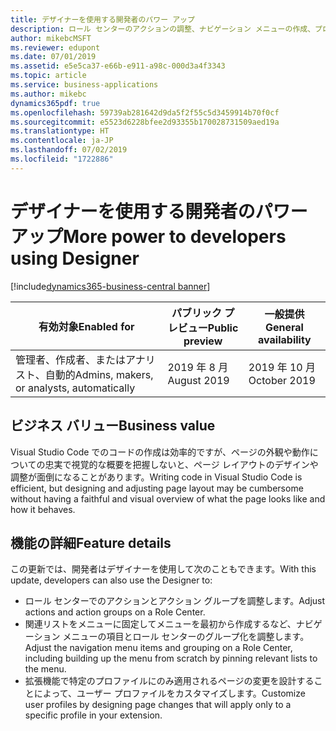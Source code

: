 ```yaml
---
title: デザイナーを使用する開発者のパワー アップ
description: ロール センターのアクションの調整、ナビゲーション メニューの作成、プロファイルのカスタマイズにより、デザイナーの機能を強化します。
author: mikebcMSFT
ms.reviewer: edupont
ms.date: 07/01/2019
ms.assetid: e5e5ca37-e66b-e911-a98c-000d3a4f3343
ms.topic: article
ms.service: business-applications
ms.author: mikebc
dynamics365pdf: true
ms.openlocfilehash: 59739ab281642d9da5f2f55c5d3459914b70f0cf
ms.sourcegitcommit: e5523d6228bfee2d93355b170028731509aed19a
ms.translationtype: HT
ms.contentlocale: ja-JP
ms.lasthandoff: 07/02/2019
ms.locfileid: "1722886"
---
```

# <a name="more-power-to-developers-using-designer"></a><span data-ttu-id="180fa-103">デザイナーを使用する開発者のパワー アップ</span><span class="sxs-lookup"><span data-stu-id="180fa-103">More power to developers using Designer</span></span>
[!include[dynamics365-business-central banner](../includes/dynamics365-business-central.md)]

| <span data-ttu-id="180fa-104">有効対象</span><span class="sxs-lookup"><span data-stu-id="180fa-104">Enabled for</span></span>    |  <span data-ttu-id="180fa-105">パブリック プレビュー</span><span class="sxs-lookup"><span data-stu-id="180fa-105">Public preview</span></span> | <span data-ttu-id="180fa-106">一般提供</span><span class="sxs-lookup"><span data-stu-id="180fa-106">General availability</span></span> | 
| ---------- | ---------- |---------- |
|<span data-ttu-id="180fa-107">管理者、作成者、またはアナリスト、自動的</span><span class="sxs-lookup"><span data-stu-id="180fa-107">Admins, makers, or analysts, automatically</span></span>|<span data-ttu-id="180fa-108">2019 年 8 月</span><span class="sxs-lookup"><span data-stu-id="180fa-108">August 2019</span></span>| <span data-ttu-id="180fa-109">2019 年 10 月</span><span class="sxs-lookup"><span data-stu-id="180fa-109">October 2019</span></span>|


## <a name="business-value"></a><span data-ttu-id="180fa-110">ビジネス バリュー</span><span class="sxs-lookup"><span data-stu-id="180fa-110">Business value</span></span>
<!-- bv start -->
<span data-ttu-id="180fa-111">Visual Studio Code でのコードの作成は効率的ですが、ページの外観や動作についての忠実で視覚的な概要を把握しないと、ページ レイアウトのデザインや調整が面倒になることがあります。</span><span class="sxs-lookup"><span data-stu-id="180fa-111">Writing code in Visual Studio Code is efficient, but designing and adjusting page layout may be cumbersome without having a faithful and visual overview of what the page looks like and how it behaves.</span></span>
<!-- bv end -->



## <a name="feature-details"></a><span data-ttu-id="180fa-112">機能の詳細</span><span class="sxs-lookup"><span data-stu-id="180fa-112">Feature details</span></span>
<!--feature detail start -->
<span data-ttu-id="180fa-113">この更新では、開発者はデザイナーを使用して次のこともできます。</span><span class="sxs-lookup"><span data-stu-id="180fa-113">With this update, developers can also use the Designer to:</span></span>

 - <span data-ttu-id="180fa-114">ロール センターでのアクションとアクション グループを調整します。</span><span class="sxs-lookup"><span data-stu-id="180fa-114">Adjust actions and action groups on a Role Center.</span></span>
 - <span data-ttu-id="180fa-115">関連リストをメニューに固定してメニューを最初から作成するなど、ナビゲーション メニューの項目とロール センターのグループ化を調整します。</span><span class="sxs-lookup"><span data-stu-id="180fa-115">Adjust the navigation menu items and grouping on a Role Center, including building up the menu from scratch by pinning relevant lists to the menu.</span></span>
 - <span data-ttu-id="180fa-116">拡張機能で特定のプロファイルにのみ適用されるページの変更を設計することによって、ユーザー プロファイルをカスタマイズします。</span><span class="sxs-lookup"><span data-stu-id="180fa-116">Customize user profiles by designing page changes that will apply only to a specific profile in your extension.</span></span>
<!--feature detail end -->










